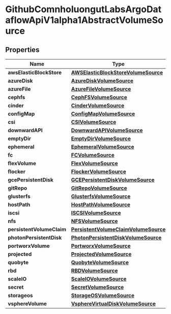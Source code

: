 

# GithubComnholuongutLabsArgoDataflowApiV1alpha1AbstractVolumeSource


## Properties

Name | Type | Description | Notes
------------ | ------------- | ------------- | -------------
**awsElasticBlockStore** | [**AWSElasticBlockStoreVolumeSource**](AWSElasticBlockStoreVolumeSource.md) |  |  [optional]
**azureDisk** | [**AzureDiskVolumeSource**](AzureDiskVolumeSource.md) |  |  [optional]
**azureFile** | [**AzureFileVolumeSource**](AzureFileVolumeSource.md) |  |  [optional]
**cephfs** | [**CephFSVolumeSource**](CephFSVolumeSource.md) |  |  [optional]
**cinder** | [**CinderVolumeSource**](CinderVolumeSource.md) |  |  [optional]
**configMap** | [**ConfigMapVolumeSource**](ConfigMapVolumeSource.md) |  |  [optional]
**csi** | [**CSIVolumeSource**](CSIVolumeSource.md) |  |  [optional]
**downwardAPI** | [**DownwardAPIVolumeSource**](DownwardAPIVolumeSource.md) |  |  [optional]
**emptyDir** | [**EmptyDirVolumeSource**](EmptyDirVolumeSource.md) |  |  [optional]
**ephemeral** | [**EphemeralVolumeSource**](EphemeralVolumeSource.md) |  |  [optional]
**fc** | [**FCVolumeSource**](FCVolumeSource.md) |  |  [optional]
**flexVolume** | [**FlexVolumeSource**](FlexVolumeSource.md) |  |  [optional]
**flocker** | [**FlockerVolumeSource**](FlockerVolumeSource.md) |  |  [optional]
**gcePersistentDisk** | [**GCEPersistentDiskVolumeSource**](GCEPersistentDiskVolumeSource.md) |  |  [optional]
**gitRepo** | [**GitRepoVolumeSource**](GitRepoVolumeSource.md) |  |  [optional]
**glusterfs** | [**GlusterfsVolumeSource**](GlusterfsVolumeSource.md) |  |  [optional]
**hostPath** | [**HostPathVolumeSource**](HostPathVolumeSource.md) |  |  [optional]
**iscsi** | [**ISCSIVolumeSource**](ISCSIVolumeSource.md) |  |  [optional]
**nfs** | [**NFSVolumeSource**](NFSVolumeSource.md) |  |  [optional]
**persistentVolumeClaim** | [**PersistentVolumeClaimVolumeSource**](PersistentVolumeClaimVolumeSource.md) |  |  [optional]
**photonPersistentDisk** | [**PhotonPersistentDiskVolumeSource**](PhotonPersistentDiskVolumeSource.md) |  |  [optional]
**portworxVolume** | [**PortworxVolumeSource**](PortworxVolumeSource.md) |  |  [optional]
**projected** | [**ProjectedVolumeSource**](ProjectedVolumeSource.md) |  |  [optional]
**quobyte** | [**QuobyteVolumeSource**](QuobyteVolumeSource.md) |  |  [optional]
**rbd** | [**RBDVolumeSource**](RBDVolumeSource.md) |  |  [optional]
**scaleIO** | [**ScaleIOVolumeSource**](ScaleIOVolumeSource.md) |  |  [optional]
**secret** | [**SecretVolumeSource**](SecretVolumeSource.md) |  |  [optional]
**storageos** | [**StorageOSVolumeSource**](StorageOSVolumeSource.md) |  |  [optional]
**vsphereVolume** | [**VsphereVirtualDiskVolumeSource**](VsphereVirtualDiskVolumeSource.md) |  |  [optional]



